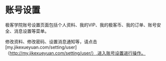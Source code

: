 # 账号设置

极客学院账号设置页面包括个人资料、我的VIP、我的极客币、我的订单、账号安全、消息设置等菜单。

修改资料、修改密码、设置消息通知等，请点击[my.jikexueyuan.com/setting/user]（http://my.jikexueyuan.com/setting/user/）,进入账号设置进行操作。
